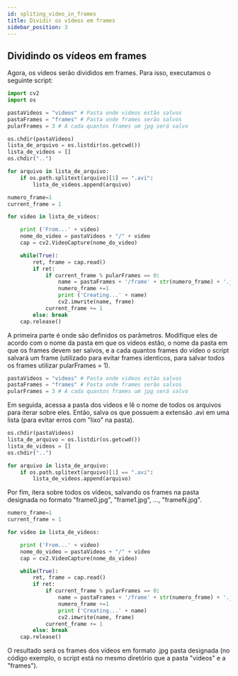```yaml
---
id: spliting_video_in_frames
title: Dividir os vídeos em frames
sidebar_position: 3
---
```


## Dividindo os vídeos em frames

Agora, os vídeos serão divididos em frames. Para isso, executamos o seguinte script:

```py
import cv2
import os

pastaVideos = "videos" # Pasta onde videos estão salvos
pastaFrames = "frames" # Pasta onde frames serão salvos
pularFrames = 3 # A cada quantos frames um jpg será salvo

os.chdir(pastaVideos)
lista_de_arquivo = os.listdir(os.getcwd())
lista_de_videos = []
os.chdir("..")

for arquivo in lista_de_arquivo:
    if os.path.splitext(arquivo)[1] == ".avi":
        lista_de_videos.append(arquivo)

numero_frame=1
current_frame = 1

for video in lista_de_videos:

    print ('From...' + video)
    nome_do_video = pastaVideos + "/" + video
    cap = cv2.VideoCapture(nome_do_video)

    while(True):
        ret, frame = cap.read()        
        if ret:
            if current_frame % pularFrames == 0:
                name = pastaFrames + '/frame' + str(numero_frame) + '.jpg'
                numero_frame +=1
                print ('Creating...' + name)
                cv2.imwrite(name, frame)
            current_frame += 1
        else: break
    cap.release()
```

A primeira parte é onde são definidos os parâmetros. Modifique eles de acordo com o nome da pasta em que os videos estão, o nome da pasta em que os frames devem ser salvos, e a cada quantos frames do vídeo o script salvará um frame (utilizado para evitar frames identicos, para salvar todos os frames utilizar pularFrames = 1).

```py
pastaVideos = "videos" # Pasta onde videos estão salvos
pastaFrames = "frames" # Pasta onde frames serão salvos
pularFrames = 3 # A cada quantos frames um jpg será salvo
```

Em seguida, acessa a pasta dos videos e lê o nome de todos os arquivos para iterar sobre eles. Então, salva os que possuem a extensão .avi em uma lista (para evitar erros com "lixo" na pasta).

```py
os.chdir(pastaVideos)
lista_de_arquivo = os.listdir(os.getcwd())
lista_de_videos = []
os.chdir("..")

for arquivo in lista_de_arquivo:
    if os.path.splitext(arquivo)[1] == ".avi":
        lista_de_videos.append(arquivo)
```

Por fim, itera sobre todos os vídeos, salvando os frames na pasta designada no formato "frame0.jpg", "frame1.jpg", ..., "frameN.jpg".

```py
numero_frame=1
current_frame = 1

for video in lista_de_videos:

    print ('From...' + video)
    nome_do_video = pastaVideos + "/" + video
    cap = cv2.VideoCapture(nome_do_video)

    while(True):
        ret, frame = cap.read()        
        if ret:
            if current_frame % pularFrames == 0:
                name = pastaFrames + '/frame' + str(numero_frame) + '.jpg'
                numero_frame +=1
                print ('Creating...' + name)
                cv2.imwrite(name, frame)
            current_frame += 1
        else: break
    cap.release()
```

O resultado será os frames dos vídeos em formato .jpg pasta designada (no código exemplo, o script está no mesmo diretório que a pasta "videos" e a "frames").
